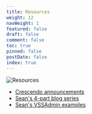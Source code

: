 ```yaml
---
title: Resources
weight: 12
navWeight: 1
featured: false
draft: false
comment: false
toc: true
pinned: false
postDate: false
index: true
---
```

<!-- markdownlint-disable MD041 -->
![Resources][01]

- [Crescendo announcements][03]
- [Sean's 4-part blog series][02]
- [Sean's VSSAdmin examples][04]

<!-- link references -->
[01]: images/crescendo/slide12.png
[02]: https://devblogs.microsoft.com/powershell-community/tag/crescendo/
[03]: https://devblogs.microsoft.com/powershell/tag/powershell-crescendo/
[04]: https://github.com/sdwheeler/tools-by-sean/tree/master/modules/vssadmin
